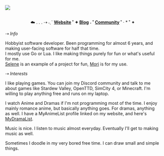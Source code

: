 ##

<img src="https://safe.kashima.moe/geajomx5q8m3.jpg">

##

<div align="center">
  <p>
    ☁️ . . . ⇢ ˗ˏˋ
    <strong>
    <a href='https://sammy.is-a.dev'>Website</a> ˚ ✦
    <a href='https://sammy.is-a.dev/blog'>Blog</a> ˗ ˚
      <a href='https://discord.gg/3PDdcQz'>Community</a>
  </strong>
                ˚  ·        
      * ˚ ✦
  </p>
</div>

<p>⇢ <i>Info</i></p>

Hobbyist software developer. Been programming for almost 6 years, and making user-facing software for half that time.  
I mostly use Go or Lua. I like making things purely for fun or what's useful for me.  
[Selene] is an example of a project for fun, [Mori] is for my use.

[Selene]: https://github.com/TorchedSammy/Selene
[Mori]: https://github.com/TorchedSammy/Mori

<p>⇢ <i>Interests</i></p>

I like playing games. You can join my Discord community and talk to me about games like Stardew Valley, OpenTTD,
SimCity 4, or Minecraft. I'm willing to play anything free and runs on my laptop.

I watch Anime and Dramas if I'm not programming most of the time. I enjoy mainly romance anime, but basically anything goes.
For dramas, anything as well. I have a MyAnimeList profile linked on my website, and here's [MyDramaList].

Music is nice. I listen to music almost everyday. Eventually I'll get to making music as well.

Sometimes I doodle in my very bored free time. I can draw small and simple things.

[MyDramaList]: https://mydramalist.com/profile/TorchedSammy
